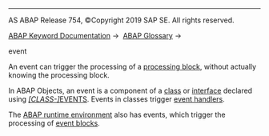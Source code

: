   

* * *

AS ABAP Release 754, ©Copyright 2019 SAP SE. All rights reserved.

[ABAP Keyword Documentation](javascript:call_link\('abenabap.htm'\)) →  [ABAP Glossary](javascript:call_link\('abenabap_glossary.htm'\)) → 

event

An event can trigger the processing of a [processing block](javascript:call_link\('abenprocessing_block_glosry.htm'\) "Glossary Entry"), without actually knowing the processing block.

In ABAP Objects, an event is a component of a [class](javascript:call_link\('abenclass_glosry.htm'\) "Glossary Entry") or [interface](javascript:call_link\('abeninterface_oo_glosry.htm'\) "Glossary Entry") declared using [*\[*CLASS-*\]*](javascript:call_link\('abapclass-events.htm'\))[EVENTS](javascript:call_link\('abapevents.htm'\)). Events in classes trigger [event handlers](javascript:call_link\('abenevent_handler_glosry.htm'\) "Glossary Entry").

The [ABAP runtime environment](javascript:call_link\('abenabap_runtime_envir_glosry.htm'\) "Glossary Entry") also has events, which trigger the processing of [event blocks](javascript:call_link\('abenevent_block_glosry.htm'\) "Glossary Entry").